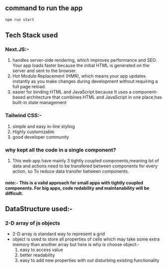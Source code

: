 ## command to run the app
```bash
npm run start
```

## Tech Stack used
### Next.JS:-
1. handles server-side rendering, which improves performance and SEO. Your app loads faster because the initial HTML is generated on the server and sent to the browser.
2. Hot Module Replacement (HMR), which means your app updates instantly as you make changes during development without requiring a full page reload.
3. easier for binding HTML and JavaScript because It uses a component-based architecture that combines HTML and JavaScript in one place,has built-in state management

### Tailwind CSS:-
1. simple and easy in-line styling
2. Highly customizable
3. good developer community


### why kept all the code in a single component?
1. This web app have mainly 3 tightly coupled components,meaning lot of data and actions need to be transfered between components for every action, so To reduce data transfer between components. 

#### note:- This is a valid approach for small apps with tightly coupled components. For big apps, code redability and maintanability will be difficult.


## DataStructure used:-
### 2-D array of js objects
* 2-D array is standard way to represent a grid
* object is used to store all properties of cells which may take some extra memory than another array but here is why is choose object:-
  1. easy to access value
  2. better readability
  3. easy to add new properties with out disturbing existing functionality

